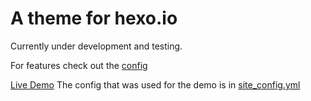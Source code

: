 # A theme for hexo.io

Currently under development and testing.

For features check out the [config](https://github.com/meredrica/hexo-theme-material-image/blob/master/_config.yml)

[Live Demo](https://meredrica.github.io/hexo-theme-material-image/)
The config that was used for the demo is in [site_config.yml](https://github.com/meredrica/hexo-theme-material-image/blob/master/site_config.yml)
